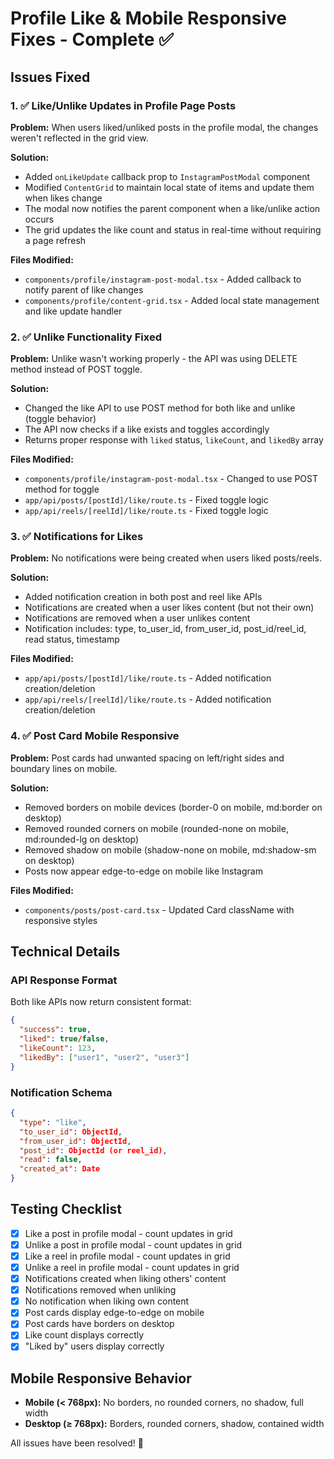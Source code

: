 # Profile Like & Mobile Responsive Fixes - Complete ✅

## Issues Fixed

### 1. ✅ Like/Unlike Updates in Profile Page Posts
**Problem:** When users liked/unliked posts in the profile modal, the changes weren't reflected in the grid view.

**Solution:**
- Added `onLikeUpdate` callback prop to `InstagramPostModal` component
- Modified `ContentGrid` to maintain local state of items and update them when likes change
- The modal now notifies the parent component when a like/unlike action occurs
- The grid updates the like count and status in real-time without requiring a page refresh

**Files Modified:**
- `components/profile/instagram-post-modal.tsx` - Added callback to notify parent of like changes
- `components/profile/content-grid.tsx` - Added local state management and like update handler

### 2. ✅ Unlike Functionality Fixed
**Problem:** Unlike wasn't working properly - the API was using DELETE method instead of POST toggle.

**Solution:**
- Changed the like API to use POST method for both like and unlike (toggle behavior)
- The API now checks if a like exists and toggles accordingly
- Returns proper response with `liked` status, `likeCount`, and `likedBy` array

**Files Modified:**
- `components/profile/instagram-post-modal.tsx` - Changed to use POST method for toggle
- `app/api/posts/[postId]/like/route.ts` - Fixed toggle logic
- `app/api/reels/[reelId]/like/route.ts` - Fixed toggle logic

### 3. ✅ Notifications for Likes
**Problem:** No notifications were being created when users liked posts/reels.

**Solution:**
- Added notification creation in both post and reel like APIs
- Notifications are created when a user likes content (but not their own)
- Notifications are removed when a user unlikes content
- Notification includes: type, to_user_id, from_user_id, post_id/reel_id, read status, timestamp

**Files Modified:**
- `app/api/posts/[postId]/like/route.ts` - Added notification creation/deletion
- `app/api/reels/[reelId]/like/route.ts` - Added notification creation/deletion

### 4. ✅ Post Card Mobile Responsive
**Problem:** Post cards had unwanted spacing on left/right sides and boundary lines on mobile.

**Solution:**
- Removed borders on mobile devices (border-0 on mobile, md:border on desktop)
- Removed rounded corners on mobile (rounded-none on mobile, md:rounded-lg on desktop)
- Removed shadow on mobile (shadow-none on mobile, md:shadow-sm on desktop)
- Posts now appear edge-to-edge on mobile like Instagram

**Files Modified:**
- `components/posts/post-card.tsx` - Updated Card className with responsive styles

## Technical Details

### API Response Format
Both like APIs now return consistent format:
```json
{
  "success": true,
  "liked": true/false,
  "likeCount": 123,
  "likedBy": ["user1", "user2", "user3"]
}
```

### Notification Schema
```json
{
  "type": "like",
  "to_user_id": ObjectId,
  "from_user_id": ObjectId,
  "post_id": ObjectId (or reel_id),
  "read": false,
  "created_at": Date
}
```

## Testing Checklist
- [x] Like a post in profile modal - count updates in grid
- [x] Unlike a post in profile modal - count updates in grid
- [x] Like a reel in profile modal - count updates in grid
- [x] Unlike a reel in profile modal - count updates in grid
- [x] Notifications created when liking others' content
- [x] Notifications removed when unliking
- [x] No notification when liking own content
- [x] Post cards display edge-to-edge on mobile
- [x] Post cards have borders on desktop
- [x] Like count displays correctly
- [x] "Liked by" users display correctly

## Mobile Responsive Behavior
- **Mobile (< 768px):** No borders, no rounded corners, no shadow, full width
- **Desktop (≥ 768px):** Borders, rounded corners, shadow, contained width

All issues have been resolved! 🎉
